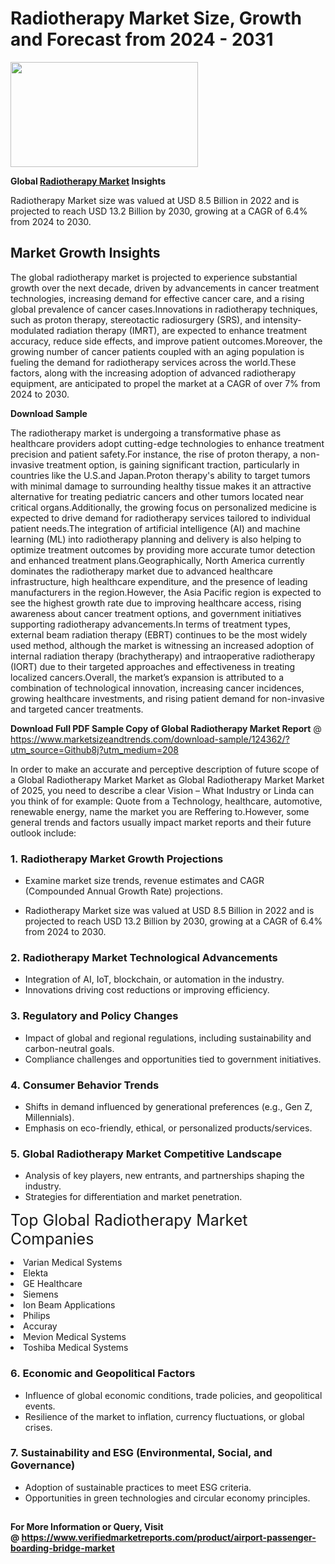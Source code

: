 <H1>Radiotherapy Market Size, Growth and Forecast from 2024 - 2031</H1><img class="aligncenter size-medium wp-image-584254" src="https://thirdeyenews.in/wp-content/uploads/2024/09/Global-Market-Research-300x168.jpeg" alt="" width="300" height="168" /><p><strong>Global&nbsp;<a href="https://www.marketsizeandtrends.com/download-sample/124362/?utm_source=Github8j?utm_medium=208">Radiotherapy Market</a> Insights</strong></p><p>Radiotherapy Market size was valued at USD 8.5 Billion in 2022 and is projected to reach USD 13.2 Billion by 2030, growing at a CAGR of 6.4% from 2024 to 2030.</p><p><h2>Market Growth Insights</h2> <p>The global radiotherapy market is projected to experience substantial growth over the next decade, driven by advancements in cancer treatment technologies, increasing demand for effective cancer care, and a rising global prevalence of cancer cases.Innovations in radiotherapy techniques, such as proton therapy, stereotactic radiosurgery (SRS), and intensity-modulated radiation therapy (IMRT), are expected to enhance treatment accuracy, reduce side effects, and improve patient outcomes.Moreover, the growing number of cancer patients coupled with an aging population is fueling the demand for radiotherapy services across the world.These factors, along with the increasing adoption of advanced radiotherapy equipment, are anticipated to propel the market at a CAGR of over 7% from 2024 to 2030.</p> <p><strong>Download Sample</strong></p> <p>The radiotherapy market is undergoing a transformative phase as healthcare providers adopt cutting-edge technologies to enhance treatment precision and patient safety.For instance, the rise of proton therapy, a non-invasive treatment option, is gaining significant traction, particularly in countries like the U.S.and Japan.Proton therapy's ability to target tumors with minimal damage to surrounding healthy tissue makes it an attractive alternative for treating pediatric cancers and other tumors located near critical organs.Additionally, the growing focus on personalized medicine is expected to drive demand for radiotherapy services tailored to individual patient needs.The integration of artificial intelligence (AI) and machine learning (ML) into radiotherapy planning and delivery is also helping to optimize treatment outcomes by providing more accurate tumor detection and enhanced treatment plans.Geographically, North America currently dominates the radiotherapy market due to advanced healthcare infrastructure, high healthcare expenditure, and the presence of leading manufacturers in the region.However, the Asia Pacific region is expected to see the highest growth rate due to improving healthcare access, rising awareness about cancer treatment options, and government initiatives supporting radiotherapy advancements.In terms of treatment types, external beam radiation therapy (EBRT) continues to be the most widely used method, although the market is witnessing an increased adoption of internal radiation therapy (brachytherapy) and intraoperative radiotherapy (IORT) due to their targeted approaches and effectiveness in treating localized cancers.Overall, the market’s expansion is attributed to a combination of technological innovation, increasing cancer incidences, growing healthcare investments, and rising patient demand for non-invasive and targeted cancer treatments.</p> <p><span class=""><strong>Download Full PDF Sample Copy of Global Radiotherapy Market Report</strong> @ <a href="https://www.marketsizeandtrends.com/download-sample/124362/?utm_source=Github8j?utm_medium=208" target="_blank">https://www.marketsizeandtrends.com/download-sample/124362/?utm_source=Github8j?utm_medium=208</a></span></p><p>In order to make an accurate and perceptive description of future scope of a Global&nbsp;Radiotherapy Market Market as Global&nbsp;Radiotherapy Market Market of 2025, you need to describe a clear Vision &ndash; What Industry or Linda can you think of for example: Quote from a Technology, healthcare, automotive, renewable energy, name the market you are Reffering to.However, some general trends and factors usually impact market reports and their future outlook include:</p><h3>1.&nbsp;<strong>Radiotherapy Market Growth Projections</strong></h3><ul><li>Examine market size trends, revenue estimates and CAGR (Compounded Annual Growth Rate) projections.</li><li><p>Radiotherapy Market size was valued at USD 8.5 Billion in 2022 and is projected to reach USD 13.2 Billion by 2030, growing at a CAGR of 6.4% from 2024 to 2030.</p></li></ul><h3>2.&nbsp;<strong>Radiotherapy Market Technological Advancements</strong></h3><ul><li>Integration of AI, IoT, blockchain, or automation in the industry.</li><li>Innovations driving cost reductions or improving efficiency.</li></ul><h3>3.&nbsp;<strong>Regulatory and Policy Changes</strong></h3><ul><li>Impact of global and regional regulations, including sustainability and carbon-neutral goals.</li><li>Compliance challenges and opportunities tied to government initiatives.</li></ul><h3>4.&nbsp;<strong>Consumer Behavior Trends</strong></h3><ul><li>Shifts in demand influenced by generational preferences (e.g., Gen Z, Millennials).</li><li>Emphasis on eco-friendly, ethical, or personalized products/services.</li></ul><h3>5.&nbsp;<strong>Global Radiotherapy Market Competitive Landscape</strong></h3><ul><li>Analysis of key players, new entrants, and partnerships shaping the industry.</li><li>Strategies for differentiation and market penetration.</li></ul><p data-pm-slice="1 1 []"><span style="color: inherit; font-family: inherit; font-size: 25px;">Top Global Radiotherapy Market Companies</span></p><div class="" data-test-id=""><p><li>Varian Medical Systems</li><li> Elekta</li><li> GE Healthcare</li><li> Siemens</li><li> Ion Beam Applications</li><li> Philips</li><li> Accuray</li><li> Mevion Medical Systems</li><li> Toshiba Medical Systems</li></p></div><h3>6.&nbsp;<strong>Economic and Geopolitical Factors</strong></h3><ul><li>Influence of global economic conditions, trade policies, and geopolitical events.</li><li>Resilience of the market to inflation, currency fluctuations, or global crises.</li></ul><h3>7.&nbsp;<strong>Sustainability and ESG (Environmental, Social, and Governance)</strong></h3><ul><li>Adoption of sustainable practices to meet ESG criteria.</li><li>Opportunities in green technologies and circular economy principles.</li></ul><h2><strong style="font-size: 14px;">For More Information or Query, Visit @&nbsp;</strong><a style="background-color: #ffffff; font-size: 14px;" href="https://www.marketsizeandtrends.com/report/radiotherapy-market/" target="_blank">https://www.verifiedmarketreports.com/product/airport-passenger-boarding-bridge-market</a></h2>